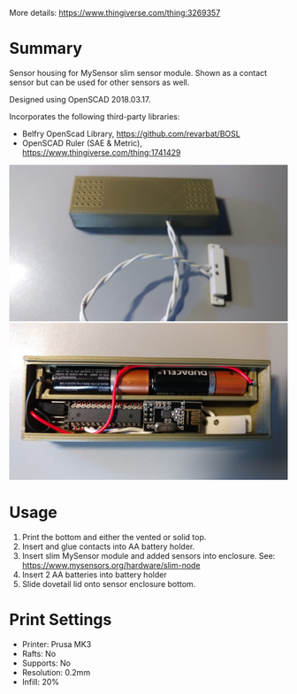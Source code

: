 More details: https://www.thingiverse.com/thing:3269357

# Summary
Sensor housing for MySensor slim sensor module. Shown as a contact sensor but can be used for other sensors as well.

Designed using OpenSCAD 2018.03.17.

Incorporates the following third-party libraries:
* Belfry OpenScad Library, https://github.com/revarbat/BOSL
* OpenSCAD Ruler (SAE & Metric), https://www.thingiverse.com/thing:1741429

![](https://github.com/joliva/mysensor_slim_enclosure/blob/master/mysensor_slim_housing.jpg)
![](https://github.com/joliva/mysensor_slim_enclosure/blob/master/internals.jpg)

# Usage

1. Print the bottom and either the vented or solid top.
2. Insert and glue contacts into AA battery holder.
3. Insert slim MySensor module and added sensors into enclosure. See: https://www.mysensors.org/hardware/slim-node
4. Insert 2 AA batteries into battery holder
5. Slide dovetail lid onto sensor enclosure bottom.

# Print Settings

* Printer: Prusa MK3
* Rafts: No
* Supports: No
* Resolution: 0.2mm
* Infill: 20%
